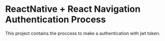 # ReactNative + React Navigation Authentication Process

This project contains the proccess to make a authentication with jwt token.

